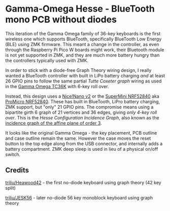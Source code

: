 
# Gamma-Omega Hesse - BlueTooth mono PCB without diodes

This iteration of the Gamma Omega family of 36-key keyboards is the first wireless one
which supports BlueTooth, specifically BlueTooth Low Energy (BLE) using ZMK firmware.
This meant a change in the controller, as even through the Raspberry Pi Pico W boards
might work, their Bluetooth module is not yet supported in ZMK, and they are much more
battery hungry than the controllers typically used with ZMK.

In order to stick with a diode-free Graph Theory wiring design, I really wanted a
BlueTooth controller with built in LiPo battery charging *and* at least 26 GPIO pins
to follow the same partial *Tutte Coxeter graph* wiring as used in the
[Gamma Omega TC36K](../tc36k/README.md) with 6-key roll over.

Instead, this design uses a [Nice!Nano v2](https://nicekeyboards.com/nice-nano)
or the [SuperMini NRF52840](https://kriscables.com/supermini-nrf52840/) aka
[ProMicro NRF52840](https://www.nologo.tech/product/otherboard/NRF52840.html).
These has built in BlueTooth, LiPro battery charging, ZMK support, but "only"
21 GPIO pins. The compromise means using a bipartite girth 6 graph of 21
vertices and 36 edges, giving *only 4-key roll over*. This is the *Hesse
Configuration Incidence Graph*, also known as the [incidence graph of the
affine plane of order 3](https://houseofgraphs.org/graphs/44164).

It looks like the original Gamma Omega - the key placement, PCB outline and
case outline remain the same. However the case moves the reset button to the
top edge along from the USB connector, and internally adds a battery
compartment. ZMK deep sleep is used in lieu of a physical on/off switch.

## Credits

[triliu/Heawood42](https://github.com/triliu/Heawood42) - the first no-diode keyboard using graph theory (42 key split)

[triliu/JESK56](https://github.com/triliu/JESK56) - later no-diode 56 key monoblock keyboard using graph theory
